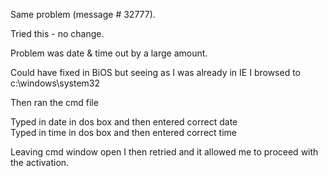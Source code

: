 Same problem (message # 32777).  
  
Tried this - no change.  
  
Problem was date & time out by a large amount.  
  
Could have fixed in BiOS but seeing as I was already in IE I browsed to c:\windows\system32  
  
Then ran the cmd file  
  
Typed in date in dos box and then entered correct date  
Typed in time in dos box and then entered correct time  
  
Leaving cmd window open I then retried and it allowed me to proceed with the activation.